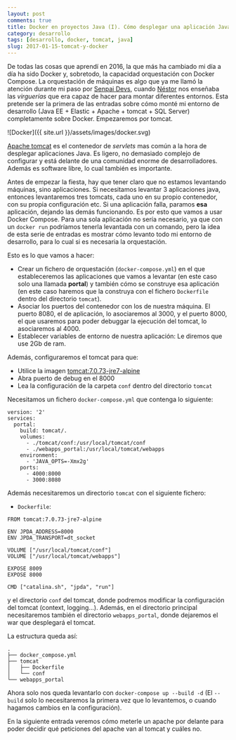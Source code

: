 ```yaml
---
layout: post
comments: true
title: Docker en proyectos Java (I). Cómo desplegar una aplicación Java en tomcat usando Docker
category: desarrollo
tags: [desarrollo, docker, tomcat, java]
slug: 2017-01-15-tomcat-y-docker
---
```


De todas las cosas que aprendí en 2016, la que más ha cambiado mi día a día ha sido Docker y, sobretodo, la capacidad orquestación con Docker Compose. La orquestación de máquinas es algo que ya me llamó la atención durante mi paso por [Senpai Devs](http://senpaidevs.com), cuando [Néstor](http://nestorsalceda.com) nos enseñaba las _virguerías_ que era capaz de hacer para montar diferentes entornos. Esta pretende ser la primera de las entradas sobre cómo monté mi entorno de desarrollo (Java EE + Elastic + Apache + tomcat + SQL Server) completamente sobre Docker. Empezaremos por tomcat.

![Docker]({{ site.url }}/assets/images/docker.svg)

[Apache tomcat](http://tomcat.apache.org) es el contenedor de _servlets_ mas común a la hora de desplegar aplicaciones Java. Es ligero, no demasiado complejo de configurar y está delante de una comunidad enorme de desarrolladores. Además es software libre, lo cual también es importante.

Antes de empezar la fiesta, hay que tener claro que no estamos levantando máquinas, sino aplicaciones. Si necesitamos levantar 3 aplicaciones java, entonces levantaremos tres tomcats, cada uno en su propio contenedor, con su propia configuración etc. Si una aplicación falla, paramos __esa__ aplicación, dejando las demás funcionando. Es por esto que vamos a usar Docker Compose. Para una sola aplicación no sería necesario, ya que con un `docker run` podríamos tenerla levantada con un comando, pero la idea de esta serie de entradas es mostrar cómo levanto todo mi entorno de desarrollo, para lo cual si es necesaria la orquestación.

Esto es lo que vamos a hacer:

- Crear un fichero de orquestación (`docker-compose.yml`) en el que estableceremos las aplicaciones que vamos a levantar (en este caso solo una llamada **portal**) y también cómo se construye esa aplicación (en este caso haremos que la construya con el fichero `Dockerfile` dentro del directorio `tomcat`).
- Asociar los puertos del contenedor con los de nuestra máquina. El puerto 8080, el de aplicación, lo asociaremos al 3000, y el puerto 8000, el que usaremos para poder debuggar la ejecución del tomcat, lo asociaremos al 4000.
- Establecer variables de entorno de nuestra aplicación: Le diremos que use 2Gb de ram.

Además, configuraremos el tomcat para que:

- Utilice la imagen [tomcat:7.0.73-jre7-alpine](https://github.com/docker-library/tomcat/blob/1651e929e7d4c9785b602cb93cdd2503573c3834/7/jre7-alpine/Dockerfile)
- Abra puerto de debug en el 8000
- Lea la configuración de la carpeta `conf` dentro del directorio `tomcat`

Necesitamos un fichero `docker-compose.yml` que contenga lo siguiente:

```
version: '2'
services:
  portal:
    build: tomcat/.
    volumes:
      - ./tomcat/conf:/usr/local/tomcat/conf
      - ./webapps_portal:/usr/local/tomcat/webapps
    environment:
      - 'JAVA_OPTS=-Xmx2g'
    ports:
      - 4000:8000
      - 3000:8080
```

Además necesitaremos un directorio `tomcat` con el siguiente fichero:

- `Dockerfile`:

```
FROM tomcat:7.0.73-jre7-alpine

ENV JPDA_ADDRESS=8000
ENV JPDA_TRANSPORT=dt_socket

VOLUME ["/usr/local/tomcat/conf"]
VOLUME ["/usr/local/tomcat/webapps"]

EXPOSE 8009
EXPOSE 8000

CMD ["catalina.sh", "jpda", "run"]
```

y el directorio `conf` del tomcat, donde podremos modificar la configuración del tomcat (context, logging...). Además, en el directorio principal necesitaremos también el directorio `webapps_portal`, donde dejaremos el war que desplegará el tomcat.

La estructura queda así:

```
.
├── docker_compose.yml
├── tomcat
│   ├── Dockerfile
│   └── conf
└── webapps_portal
```

Ahora solo nos queda levantarlo con `docker-compose up --build -d` (El `--build` solo lo necesitaremos la primera vez que lo levantemos, o cuando hagamos cambios en la configuración).

En la siguiente entrada veremos cómo meterle un apache por delante para poder decidir qué peticiones del apache van al tomcat y cuáles no.
